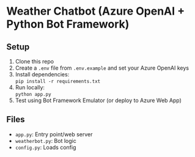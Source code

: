 # Weather Chatbot (Azure OpenAI + Python Bot Framework)

## Setup

1. Clone this repo
2. Create a `.env` file from `.env.example` and set your Azure OpenAI keys
3. Install dependencies:  
   `pip install -r requirements.txt`
4. Run locally:  
   `python app.py`
5. Test using Bot Framework Emulator (or deploy to Azure Web App)

## Files
- `app.py`: Entry point/web server
- `weatherbot.py`: Bot logic
- `config.py`: Loads config
